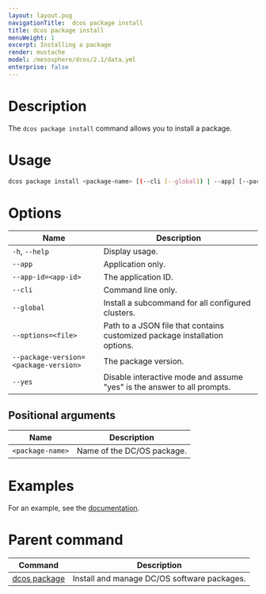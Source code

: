 ```yaml
---
layout: layout.pug
navigationTitle:  dcos package install
title: dcos package install
menuWeight: 1
excerpt: Installing a package
render: mustache
model: /mesosphere/dcos/2.1/data.yml
enterprise: false
---
```



# Description
The `dcos package install` command allows you to install a package.

# Usage

```bash
dcos package install <package-name> [(--cli [--global]) | --app] [--package-version=<package-version>] [--options=<file>] [--yes]
```

# Options

| Name |  Description |
|---------|-------------|
| `-h`, `--help` | Display usage. |
| `--app`   |    Application only. |
| `--app-id=<app-id>`   |   The application ID. |
| `--cli`   |   Command line only. |
| `--global`  |  Install a subcommand for all configured clusters.  |
| `--options=<file>`   |  Path to a JSON file that contains customized package installation options. |
| `--package-version=<package-version>`   |  The package version. |
| `--yes`   |  Disable interactive mode and assume "yes" is the answer to all prompts. |

## Positional arguments

| Name |  Description |
|---------|-------------|
| `<package-name>`   |   Name of the DC/OS package. |



# Examples

For an example, see the [documentation](/mesosphere/dcos/2.1/deploying-services/config-universe-service/).

# Parent command

| Command | Description |
|---------|-------------|
| [dcos package](/mesosphere/dcos/2.1/cli/command-reference/dcos-package/)   | Install and manage DC/OS software packages. |
